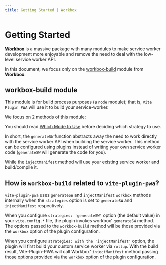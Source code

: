 ```yaml
---
title: Getting Started | Workbox
---
```


# Getting Started

[**Workbox**](https://developers.google.com/web/tools/workbox/) is a massive package with many modules to make service worker development more enjoyable and remove the need to deal with the low-level service worker API.

In this document, we focus only on the 
[workbox-build](https://developers.google.com/web/tools/workbox/reference-docs/latest/module-workbox-build) <outbound-link /> 
module from **Workbox**.

## workbox-build module

This module is for build process purposes (a `node` module); that is, `Vite Plugin PWA` will use it to build your service-worker.

We focus on 2 methods of this module:

<ul aria-labelledby="workbox-build-module">
<md-list-anchor href="/workbox/generate-sw.html">
  <template #link>generateSW</template>
  <template #trailing>: for generating the service worker.</template>
</md-list-anchor>
<md-list-anchor href="/workbox/inject-manifest.html">
  <template #link>injectManifest</template>
  <template #trailing>: For when you need more control over your service worker.</template>
</md-list-anchor>
</ul>

You should read [Which Mode to Use](https://developers.google.com/web/tools/workbox/modules/workbox-build#which_mode_to_use) <outbound-link /> before deciding which strategy to use.

In short, the `generateSW` function abstracts away the need to work directly with the service worker API when building the service worker. This method can be configured using plugins instead of writing your own service worker code (`generateSW` will generate 
the code for you).

While the `injectManifest` method will use your existing service worker and build/compile it.

## How is `workbox-build` related to `vite-plugin-pwa`?

`vite-plugin-pwa` uses `generateSW` and `injectManifest` `workbox` methods internally when the `strategies` option is set to `generateSW` and `injectManifest` respectively.

When you configure `strategies: 'generateSW'` option (the default value) in your `vite.config.*` file, the 
plugin invokes workbox' `generateSW` method. The options passed to the `workbox-build` method will be those provided via the `workbox` option of the plugin configuration.

When you configure `strategies: with the 'injectManifest'` option, the plugin will first build your custom service worker via `rollup`. With the build result, Vite-Plugin-PWA will call Workbox' `injectManifest` method passing those options provided via the `workbox` option of the plugin configuration.
